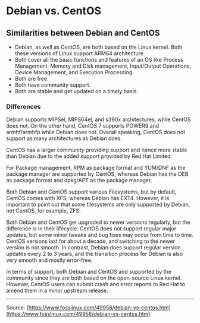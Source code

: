 # Debian vs. CentOS

## Similarities between Debian and CentOS

- Debian, as well as CentOS, are both based on the Linux kernel. Both these versions of Linux support ARM64 architecture.
- Both cover all the basic functions and features of an OS like Process Management, Memory and Disk management, Input/Output Operations, Device Management, and Execution Processing.
- Both are free.
- Both have community support.
- Both are stable and get updated on a timely basis.

### Differences

Debian supports MIPSel, MIPS64el, and s390x architectures, while CentOS does not. On the other hand, CentOS 7 supports POWER9 and armhf/armhfp while Debian does not. Overall speaking, CentOS does not support as many architectures as Debian does.

CentOS has a larger community providing support and hence more stable than Debian due to the added support provided by Red Hat Limited.

For Package management, RPM as package format and YUM/DNF as the package manager are supported by CentOS, whereas Debian has the DEB as package format and dpkg/APT as the package manager.

Both Debian and CentOS support various Filesystems, but by default, CentOS comes with XFS, whereas Debian has EXT4. However, it is important to point out that some filesystems are only supported by Debian, not CentOS, for example, ZFS.

Both Debian and CentOS get upgraded to newer versions regularly, but the difference is in their lifecycle. CentOS does not support regular major updates, but some minor tweaks and bug fixes may occur from time to time. CentOS versions last for about a decade, and switching to the newer version is not smooth. In contrast, Debian does support regular version updates every 2 to 3 years, and the transition process for Debian is also very smooth and mostly error-free.

In terms of support, both Debian and CentOS and supported by the community since they are both based on the open-source Linux kernel. However, CentOS users can submit crash and error reports to Red Hat to amend them in a minor upstream release.

---

Source: [https://www.fosslinux.com/49958/debian-vs-centos.htm](https://www.fosslinux.com/49958/debian-vs-centos.htm)
